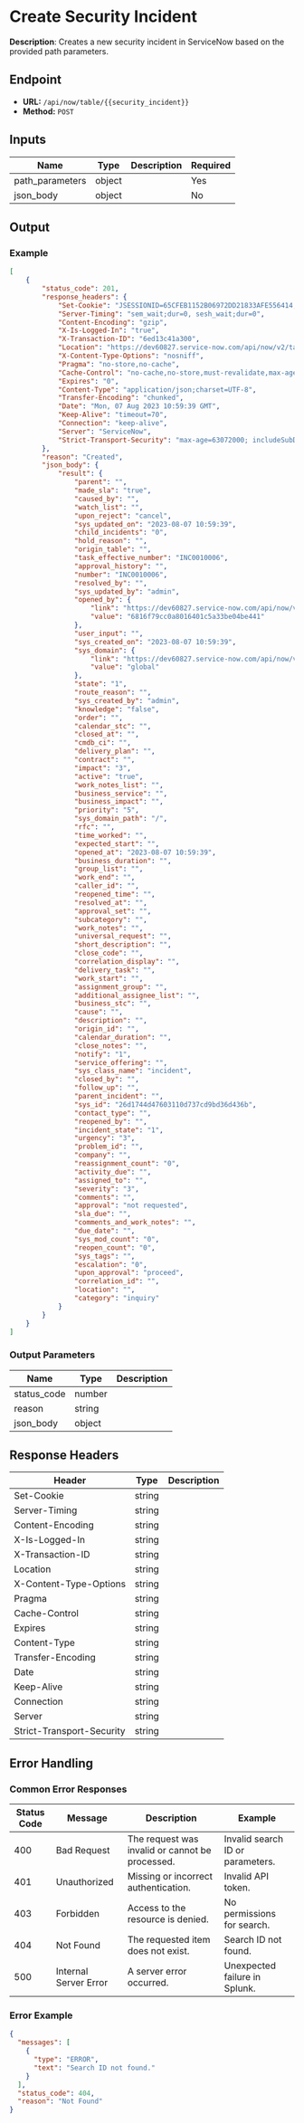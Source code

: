 # Create Security Incident

**Description**: Creates a new security incident in ServiceNow based on the provided path parameters.

## Endpoint

- **URL:** `/api/now/table/{{security_incident}}`
- **Method:** `POST`
## Inputs

| Name | Type | Description | Required |
|------|------|-------------|----------|
| path_parameters | object |  | Yes |
| json_body | object |  | No |
## Output

### Example

```json
[
    {
        "status_code": 201,
        "response_headers": {
            "Set-Cookie": "JSESSIONID=65CFEB1152B06972DD21833AFE556414; Path=/; HttpOnly;Secure, glide_user=; Max-Age=0; Expires=Thu, 01-Jan-1970 00:00:10 GMT; Path=/; Secure; HttpOnly, glide_user_session=; Max-Age=0; Expires=Thu, 01-Jan-1970 00:00:10 GMT; Path=/; Secure; HttpOnly, glide_user_route=glide.0523df0e933b3d0b61bd3203715792eb; Max-Age=2147483647; Expires=Sat, 25-Aug-2091 14:13:46 GMT; Path=/; Secure; HttpOnly, glide_session_store=2AD13C4147203110D737CD9BD36D43A3; Max-Age=1800; Expires=Mon, 07-Aug-2023 11:29:39 GMT; Path=/; Secure; HttpOnly, BIGipServerpool_dev60827=999184138.46398.0000; path=/; Httponly; Secure",
            "Server-Timing": "sem_wait;dur=0, sesh_wait;dur=0",
            "Content-Encoding": "gzip",
            "X-Is-Logged-In": "true",
            "X-Transaction-ID": "6ed13c41a300",
            "Location": "https://dev60827.service-now.com/api/now/v2/table/incident/26d1744d47603110d737cd9bd36d436b",
            "X-Content-Type-Options": "nosniff",
            "Pragma": "no-store,no-cache",
            "Cache-Control": "no-cache,no-store,must-revalidate,max-age=-1",
            "Expires": "0",
            "Content-Type": "application/json;charset=UTF-8",
            "Transfer-Encoding": "chunked",
            "Date": "Mon, 07 Aug 2023 10:59:39 GMT",
            "Keep-Alive": "timeout=70",
            "Connection": "keep-alive",
            "Server": "ServiceNow",
            "Strict-Transport-Security": "max-age=63072000; includeSubDomains"
        },
        "reason": "Created",
        "json_body": {
            "result": {
                "parent": "",
                "made_sla": "true",
                "caused_by": "",
                "watch_list": "",
                "upon_reject": "cancel",
                "sys_updated_on": "2023-08-07 10:59:39",
                "child_incidents": "0",
                "hold_reason": "",
                "origin_table": "",
                "task_effective_number": "INC0010006",
                "approval_history": "",
                "number": "INC0010006",
                "resolved_by": "",
                "sys_updated_by": "admin",
                "opened_by": {
                    "link": "https://dev60827.service-now.com/api/now/v2/table/sys_user/6816f79cc0a8016401c5a33be04be441",
                    "value": "6816f79cc0a8016401c5a33be04be441"
                },
                "user_input": "",
                "sys_created_on": "2023-08-07 10:59:39",
                "sys_domain": {
                    "link": "https://dev60827.service-now.com/api/now/v2/table/sys_user_group/global",
                    "value": "global"
                },
                "state": "1",
                "route_reason": "",
                "sys_created_by": "admin",
                "knowledge": "false",
                "order": "",
                "calendar_stc": "",
                "closed_at": "",
                "cmdb_ci": "",
                "delivery_plan": "",
                "contract": "",
                "impact": "3",
                "active": "true",
                "work_notes_list": "",
                "business_service": "",
                "business_impact": "",
                "priority": "5",
                "sys_domain_path": "/",
                "rfc": "",
                "time_worked": "",
                "expected_start": "",
                "opened_at": "2023-08-07 10:59:39",
                "business_duration": "",
                "group_list": "",
                "work_end": "",
                "caller_id": "",
                "reopened_time": "",
                "resolved_at": "",
                "approval_set": "",
                "subcategory": "",
                "work_notes": "",
                "universal_request": "",
                "short_description": "",
                "close_code": "",
                "correlation_display": "",
                "delivery_task": "",
                "work_start": "",
                "assignment_group": "",
                "additional_assignee_list": "",
                "business_stc": "",
                "cause": "",
                "description": "",
                "origin_id": "",
                "calendar_duration": "",
                "close_notes": "",
                "notify": "1",
                "service_offering": "",
                "sys_class_name": "incident",
                "closed_by": "",
                "follow_up": "",
                "parent_incident": "",
                "sys_id": "26d1744d47603110d737cd9bd36d436b",
                "contact_type": "",
                "reopened_by": "",
                "incident_state": "1",
                "urgency": "3",
                "problem_id": "",
                "company": "",
                "reassignment_count": "0",
                "activity_due": "",
                "assigned_to": "",
                "severity": "3",
                "comments": "",
                "approval": "not requested",
                "sla_due": "",
                "comments_and_work_notes": "",
                "due_date": "",
                "sys_mod_count": "0",
                "reopen_count": "0",
                "sys_tags": "",
                "escalation": "0",
                "upon_approval": "proceed",
                "correlation_id": "",
                "location": "",
                "category": "inquiry"
            }
        }
    }
]
```
### Output Parameters

| Name | Type | Description |
|------|------|-------------|
| status_code | number |  |
| reason | string |  |
| json_body | object |  |
## Response Headers

| Header | Type | Description |
|--------|------|-------------|
| Set-Cookie | string |  |
| Server-Timing | string |  |
| Content-Encoding | string |  |
| X-Is-Logged-In | string |  |
| X-Transaction-ID | string |  |
| Location | string |  |
| X-Content-Type-Options | string |  |
| Pragma | string |  |
| Cache-Control | string |  |
| Expires | string |  |
| Content-Type | string |  |
| Transfer-Encoding | string |  |
| Date | string |  |
| Keep-Alive | string |  |
| Connection | string |  |
| Server | string |  |
| Strict-Transport-Security | string |  |
## Error Handling

### Common Error Responses

| Status Code | Message | Description | Example |
|-------------|---------|-------------|---------|
| 400 | Bad Request | The request was invalid or cannot be processed. | Invalid search ID or parameters. |
| 401 | Unauthorized | Missing or incorrect authentication. | Invalid API token. |
| 403 | Forbidden | Access to the resource is denied. | No permissions for search. |
| 404 | Not Found | The requested item does not exist. | Search ID not found. |
| 500 | Internal Server Error | A server error occurred. | Unexpected failure in Splunk. |

### Error Example

```json
{
  "messages": [
    {
      "type": "ERROR",
      "text": "Search ID not found."
    }
  ],
  "status_code": 404,
  "reason": "Not Found"
}
```